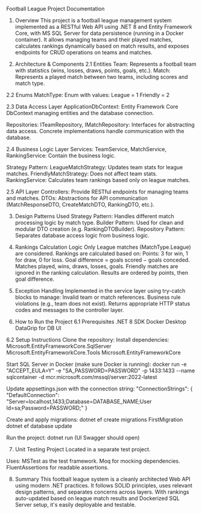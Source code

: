 Football League Project Documentation
1. Overview
This project is a football league management system implemented as a RESTful Web API using .NET 8 and Entity Framework Core, with MS SQL Server for data persistence (running in a Docker container).
It allows managing teams and their played matches, calculates rankings dynamically based on match results, and exposes endpoints for CRUD operations on teams and matches.

2. Architecture & Components
2.1 Entities
Team: Represents a football team with statistics (wins, losses, draws, points, goals, etc.).
Match: Represents a played match between two teams, including scores and match type.

2.2 Enums
MatchType: Enum with values:
League = 1
Friendly = 2

2.3 Data Access Layer
ApplicationDbContext: Entity Framework Core DbContext managing entities and the database connection.

Repositories:
ITeamRepository, IMatchRepository: Interfaces for abstracting data access.
Concrete implementations handle communication with the database.

2.4 Business Logic Layer
Services:
TeamService, MatchService, RankingService: Contain the business logic.

Strategy Pattern:
LeagueMatchStrategy: Updates team stats for league matches.
FriendlyMatchStrategy: Does not affect team stats.
RankingService:
Calculates team rankings based only on league matches.

2.5 API Layer
Controllers: Provide RESTful endpoints for managing teams and matches.
DTOs: Abstractions for API communication (MatchResponseDTO, CreateMatchDTO, RankingDTO, etc.).

3. Design Patterns Used
Strategy Pattern: Handles different match processing logic by match type.
Builder Pattern: Used for clean and modular DTO creation (e.g. RankingDTOBuilder).
Repository Pattern: Separates database access logic from business logic.

4. Rankings Calculation Logic
Only League matches (MatchType.League) are considered.
Rankings are calculated based on:
Points: 3 for win, 1 for draw, 0 for loss.
Goal difference = goals scored − goals conceded.
Matches played, wins, draws, losses, goals.
Friendly matches are ignored in the ranking calculation.
Results are ordered by points, then goal difference.

5. Exception Handling
Implemented in the service layer using try-catch blocks to manage:
Invalid team or match references.
Business rule violations (e.g., team does not exist).
Returns appropriate HTTP status codes and messages to the controller layer.

6. How to Run the Project
6.1 Prerequisites
.NET 8 SDK
Docker Desktop
DataGrip for DB UI

6.2 Setup Instructions
Clone the repository:
Install dependencies:
Microsoft.EntityFrameworkCore.SqlServer
Microsoft.EntityFrameworkCore.Tools
Microsoft.EntityFrameworkCore

Start SQL Server in Docker (make sure Docker is running):
docker run -e "ACCEPT_EULA=Y" -e "SA_PASSWORD=PASSWORD" -p 1433:1433 --name sqlcontainer -d mcr.microsoft.com/mssql/server:2022-latest

Update appsettings.json with the connection string:
"ConnectionStrings": {
  "DefaultConnection": "Server=localhost,1433;Database=DATABASE_NAME;User Id=sa;Password=PASSWORD;"
}

Create and apply migrations:
dotnet ef create migrations FirstMigration
dotnet ef database update

Run the project:
dotnet run (UI Swagger should open)

7. Unit Testing Project
Located in a separate test project.

Uses:
MSTest as the test framework.
Moq for mocking dependencies.
FluentAssertions for readable assertions.

8. Summary
This football league system is a cleanly architected Web API using modern .NET practices. It follows SOLID principles, uses relevant design patterns, and separates concerns across layers.
With rankings auto-updated based on league match results and Dockerized SQL Server setup, it's easily deployable and testable.
